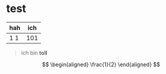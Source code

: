 # test

| hah | ich |
| --- | --- |
| 1 1 | 101 |

> ich bin **toll**

$$
\begin{aligned}
\frac{1}{2}
\end{aligned}
$$
